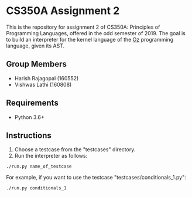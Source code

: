 # CS350A Assignment 2

This is the repository for assignment 2 of CS350A: Principles of Programming Languages, offered in the odd semester of 2019.
The goal is to build an interpreter for the kernel language of the [Oz](https://mozart.github.io) programming language, given its AST.

## Group Members
* Harish Rajagopal (160552)
* Vishwas Lathi (160808)

## Requirements
* Python 3.6+

## Instructions
1. Choose a testcase from the "testcases" directory.
2. Run the interpreter as follows:
```
./run.py name_of_testcase
```
For example, if you want to use the testcase "testcases/conditionals_1.py":
```
./run.py conditionals_1
```

